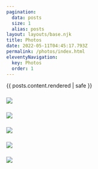 ```yaml
---
pagination:
  data: posts
  size: 1
  alias: posts
layout: layouts/base.njk
title: Photos
date: 2022-05-11T04:45:17.793Z
permalink: /photos/index.html
eleventyNavigation:
  key: Photos
  order: 1
---
```

<!--
<h3>{{ posts.title.rendered }}</h3> -->

<div class="gallery-grid">
      {{ posts.content.rendered | safe }}
</div>

<h3> </h3>
        <p> </p>
      </div><!-- /.col-lg-4 -->
      <div class="col-lg-4">

![](https://res.cloudinary.com/dnf1xnzg3/image/upload/v1652244416/MicroInvestigators/hui1_dqn8pz.jpg)

<h3> </h3>
        <p> </p>
      </div><!-- /.col-lg-4 -->
      <div class="col-lg-4">

![](https://res.cloudinary.com/dnf1xnzg3/image/upload/v1652244416/MicroInvestigators/hui2_cm78bo.jpg)

<h3> </h3>
        <p> </p>
      </div><!-- /.col-lg-4 -->
      <div class="col-lg-4">

![](https://res.cloudinary.com/dnf1xnzg3/image/upload/v1652244416/MicroInvestigators/hui3_d58aba.jpg)

<h3> </h3>
        <p> </p>
      </div><!-- /.col-lg-4 -->
      <div class="col-lg-4">

![](https://res.cloudinary.com/dnf1xnzg3/image/upload/v1652244600/MicroInvestigators/green_screen_photo_hui_aqrvmd.jpg)

<h3> </h3>
        <p> </p>
      </div><!-- /.col-lg-4 -->
      <div class="col-lg-4">

![](https://res.cloudinary.com/dnf1xnzg3/image/upload/v1652244416/MicroInvestigators/hui4_toqu6r.jpg)

<h3> </h3>
        <p> </p>
      </div><!-- /.col-lg-4 -->
      <div class="col-lg-4">

</div>
